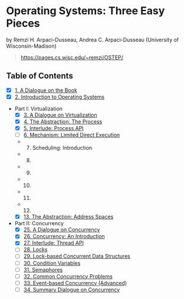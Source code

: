# Operating Systems: Three Easy Pieces

by
Remzi H. Arpaci-Dusseau,
Andrea C. Arpaci-Dusseau (University of Wisconsin-Madison)

> <https://pages.cs.wisc.edu/~remzi/OSTEP/>

## Table of Contents

- [x] [1. A Dialogue on the Book](01_a_dialogue_on_the_book)
- [x] [2. Introduction to Operating Systems](02_introduction_to_operating_systems)
- Part I: Virtualization
  - [x] [3. A Dialogue on Virtualization](03_a_dialogue_on_virtualization)
  - [x] [4. The Abstraction: The Process](04_the_abstraction_the_process)
  - [x] [5. Interlude: Process API](05_interlude_process_api)
  - [ ] [6. Mechanism: Limited Direct Execution](06_mechanism_limited_direct_execution)
  - 7. Scheduling: Introduction
  - 8.
  - 9.
  - 10.
  - 11.
  - 12.
  - [x] [13. The Abstraction: Address Spaces](13_the_abstraction_address_spaces)
- Part II: Concurrency
  - [x] [25. A Dialogue on Concurrency](25_a_dialogue_on_concurrency)
  - [x] [26. Concurrency: An Introduction](26_concurrency_an_introduction)
  - [x] [27. Interlude: Thread API](27_interlude_thread_api)
  - [ ] [28. Locks](28_locks)
  - [ ] [29. Lock-based Concurrent Data Structures](29_lock_based_concurrent_data_structures)
  - [ ] [30. Condition Variables](30_condition_variables)
  - [ ] [31. Semaphores](31_semaphores)
  - [ ] [32. Common Concurrency Problems](32_common_concurrency_problems)
  - [ ] [33. Event-based Concurrency (Advanced)](33_event_based_concurrency)
  - [ ] [34. Summary Dialogue on Concurrency](34_summary_dialogue_on_concurrency)
